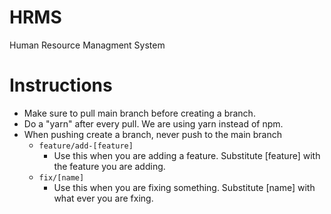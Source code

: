 # HRMS

Human Resource Managment System

# Instructions

* Make sure to pull main branch before creating a branch.
* Do a "yarn" after every pull. We are using yarn instead of npm.
* When pushing create a branch, never push to the main branch
  * `feature/add-[feature]`
    * Use this when you are adding a feature. Substitute [feature] with the feature you are adding.
  * `fix/[name]`
    * Use this when you are fixing something. Substitute [name] with what ever you are fxing.
